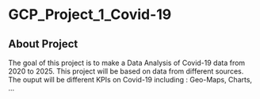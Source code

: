 # GCP_Project_1_Covid-19

## About Project

The goal of this project is to make a Data Analysis of Covid-19 data from 2020 to 2025. 
This project will be based on data from different sources.
The ouput will be different KPIs on Covid-19 including : Geo-Maps, Charts, ...
